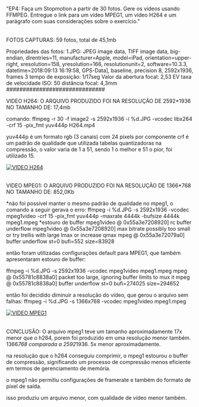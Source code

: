 "EP4: Faça um Stopmotion a partir de 30 fotos. 
Gere os vídeos usando FFMPEG. 
Entregue o link para um vídeo MPEG1, um vídeo H264 e um parágrafo com suas considerações sobre o exercício."		

######
FOTOS CAPTURAS: 59 fotos, total de 45,1mb

Propriedades das fotos:
1.JPG: JPEG image data, 
TIFF image data, big-endian, direntries=11, manufacturer=Apple, model=iPad, orientation=upper-right, xresolution=158, yresolution=166, resolutionunit=2, software=10.3.3, datetime=2018:09:13 16:19:58, GPS-Data], baseline, precision 8, 2592x1936, frames 3
tempo de exposição: 1/17seg
Valor da abertura focal: 2,53 EV
taxa de velocidade ISO: 50
distância focal: 4,3mm
##############################

VIDEO H264: O ARQUIVO PRODUZIDO FOI NA RESOLUÇÃO DE 2592*1936 NO TAMANHO DE: 17,4mb

comando: ffmpeg -r 30 -f image2 -s 2592x1936 -i %d.JPG -vcodec libx264 -crf 15 -pix_fmt yuv444p H264.mp4

yuv444p é um formato rgb (3 canais) com 24 pixels por componente
crf é um padrão de qualidade que utilizada tabelas quantizadoras na compressão, o valor varia de 1 a 51, sendo 1 o melhor e 51 o pior, foi utilizado 15.

[![VIDEO H264](http://img.youtube.com/vi/a5xfOu0FP_I/0.jpg)](http://www.youtube.com/watch?v=a5xfOu0FP_I)
######

VIDEO MPEG1: O ARQUIVO PRODUZIDO FOI NA RESOLUÇÃO DE 1366*768 NO TAMANHO DE: 852,0Kb

*não foi possível manter o mesmo padrão de qualidade no mpeg1, o comando a seguir gerava o erro: 
ffmpeg -i %d.JPG -s 2592x1936 -vcodec mpeg1video -crf 15 -pix_fmt yuv444p -maxrate 4444k -bufsize 4444k mpeg1.mpeg
*estouro de buffer 
mpeg1video @ 0x55a3e7208920] rc buffer underflow
mpeg1video @ 0x55a3e7208920] max bitrate possibly too small or try trellis with large lmax or increase qmax
mpeg @ 0x55a3e72079a0] buffer underflow st=0 bufi=552 size=83928

então foram utilizadas configurações default para MPEG1, que também apresentaram estouro de buffer:

ffmpeg -i %d.JPG -s 2592x1936 -vcodec mpeg1video mpeg1.mpeg
mpeg @ 0x55781c8838a0] packet too large, ignoring buffer limits to mux it
mpeg @ 0x55781c8838a0] buffer underflow st=0 bufi=274025 size=294652

então foi decidido diminuir a resolução do vídeo, que gerou o arquivo sem falhas:
ffmpeg -i %d.JPG -s 1366x768 -vcodec mpeg1video mpeg1.mpeg

[![VIDEO MPEG1](http://img.youtube.com/vi/UjqbG4vK4fs/0.jpg)](http://www.youtube.com/watch?v=UjqbG4vK4fs)
######

CONCLUSÃO: O arquivo mpeg1 teve um tamanho aproximadamente 17x menor que o h264, porem foi produzido em uma resolução menor também. 1366*768 comparada a 2592*1936. 5x menor aproximadamente.

na resolução que o h264 conseguiu comprimir, o mpeg1 estourou o buffer de compressão, significando um processo de compressão menos eficiente em termos de gerenciamento de memória.

o mpeg1 não permitiu configurações de framerate e também do formato de pixel de saída.

isso produziu um arquivo menor, com qualidade de vídeo menor também.
